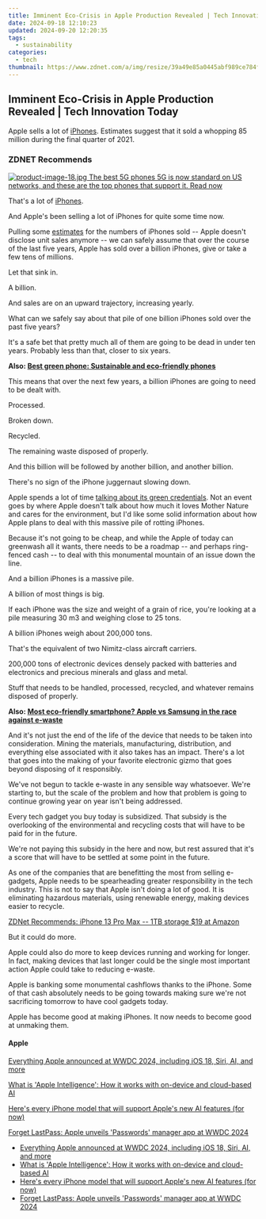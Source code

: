 ```yaml
---
title: Imminent Eco-Crisis in Apple Production Revealed | Tech Innovation Today
date: 2024-09-18 12:10:23
updated: 2024-09-20 12:20:35
tags:
  - sustainability
categories:
  - tech
thumbnail: https://www.zdnet.com/a/img/resize/39a49e85a0445abf989ce784f3860096c1a257eb/2022/02/17/6b1b4567-4bdd-41be-b7e6-1f6c29e72d0e/brokeniphones.jpg?width=278&height=156&fit=crop&auto=webp
---
```


## Imminent Eco-Crisis in Apple Production Revealed | Tech Innovation Today

Apple sells a lot of [iPhones](https://apple.sjv.io/c/159047/435031/7613?&sharedId=zdnet&u=https%3A%2F%2Fwww.apple.com%2Fiphone-13-pro%2F&subId1=zd-%5F%5FCOM%5FCLICK%5FID%5F%5F-dtp). Estimates suggest that it sold a whopping 85 million during the final quarter of 2021\. 

### **ZDNET** Recommends

[![product-image-18.jpg](https://www.zdnet.com/a/img/resize/8e2bab6108f198bc3f9f7272d88e9c789e7d442f/2020/09/01/ac36a8a5-9a47-4af0-a075-09bdf13d0f62/product-image-18.jpg?auto=webp&fit=crop&frame=1&height=238.5&width=459) The best 5G phones 5G is now standard on US networks, and these are the top phones that support it.  Read now](https://www.zdnet.com/article/best-5g-phone/)

That's a lot of [iPhones](https://apple.sjv.io/c/159047/435031/7613?&sharedId=zdnet&u=https%3A%2F%2Fwww.apple.com%2Fiphone-13%2F&subId1=zd-%5F%5FCOM%5FCLICK%5FID%5F%5F-dtp).

And Apple's been selling a lot of iPhones for quite some time now.

Pulling some [estimates](https://www.statista.com/statistics/299153/apple-smartphone-shipments-worldwide/) for the numbers of iPhones sold -- Apple doesn't disclose unit sales anymore -- we can safely assume that over the course of the last five years, Apple has sold over a billion iPhones, give or take a few tens of millions.

Let that sink in.

A billion.

And sales are on an upward trajectory, increasing yearly. 

What can we safely say about that pile of one billion iPhones sold over the past five years?

It's a safe bet that pretty much all of them are going to be dead in under ten years. Probably less than that, closer to six years.

**Also: [Best green phone: Sustainable and eco-friendly phones](https://www.zdnet.com/article/best-green-phone/)**

This means that over the next few years, a billion iPhones are going to need to be dealt with. 

Processed.

Broken down.

Recycled.

The remaining waste disposed of properly.

And this billion will be followed by another billion, and another billion.

There's no sign of the iPhone juggernaut slowing down.

Apple spends a lot of time [talking about its green credentials](https://www.zdnet.com/article/apple-should-stop-using-the-environment-as-a-sales-tactic-and-start-caring-for-the-planet/). Not an event goes by where Apple doesn't talk about how much it loves Mother Nature and cares for the environment, but I'd like some solid information about how Apple plans to deal with this massive pile of rotting iPhones.

Because it's not going to be cheap, and while the Apple of today can greenwash all it wants, there needs to be a roadmap -- and perhaps ring-fenced cash -- to deal with this monumental mountain of an issue down the line.

And a billion iPhones is a massive pile. 

A billion of most things is big. 

If each iPhone was the size and weight of a grain of rice, you're looking at a pile measuring 30 m3 and weighing close to 25 tons.

A billion iPhones weigh about 200,000 tons.

That's the equivalent of two Nimitz-class aircraft carriers.

200,000 tons of electronic devices densely packed with batteries and electronics and precious minerals and glass and metal.

Stuff that needs to be handled, processed, recycled, and whatever remains disposed of properly.

**Also: [Most eco-friendly smartphone? Apple vs Samsung in the race against e-waste](https://www.zdnet.com/article/most-eco-friendly-smartphone-apple-vs-samsung-in-the-race-against-e-waste/)**

And it's not just the end of the life of the device that needs to be taken into consideration. Mining the materials, manufacturing, distribution, and everything else associated with it also takes has an impact. There's a lot that goes into the making of your favorite electronic gizmo that goes beyond disposing of it responsibly.

We've not begun to tackle e-waste in any sensible way whatsoever. We're starting to, but the scale of the problem and how that problem is going to continue growing year on year isn't being addressed.

Every tech gadget you buy today is subsidized. That subsidy is the overlooking of the environmental and recycling costs that will have to be paid for in the future. 

We're not paying this subsidy in the here and now, but rest assured that it's a score that will have to be settled at some point in the future. 

As one of the companies that are benefitting the most from selling e-gadgets, Apple needs to be spearheading greater responsibility in the tech industry. This is not to say that Apple isn't doing a lot of good. It is eliminating hazardous materials, using renewable energy, making devices easier to recycle.

[ZDNet Recommends: iPhone 13 Pro Max -- 1TB storage $19 at Amazon](https://buy.geni.us/Proxy.ashx?TSID=368250&GR%5FURL=https%3A%2F%2Fwww.amazon.com%2Fdp%2FB0B7R8F725%2Fref%3Dasc%5Fdf%5FB0B7R8F7251724670000000%3Fcreative%3D395261%26creativeASIN%3DB0B7R8F725%26linkCode%3Dasn%26tag%3Dzd-buy-button-20%26ascsubtag%3D%5F%5FCOM%5FCLICK%5FID%5F%5F%7C0ed7ddc2-8138-4bc2-9a20-4920ebb42770%7Cdtp&dtb=1)

But it could do more.

Apple could also do more to keep devices running and working for longer. In fact, making devices that last longer could be the single most important action Apple could take to reducing e-waste. 

Apple is banking some monumental cashflows thanks to the iPhone. Some of that cash absolutely needs to be going towards making sure we're not sacrificing tomorrow to have cool gadgets today.

Apple has become good at making iPhones. It now needs to become good at unmaking them.

#### Apple

[Everything Apple announced at WWDC 2024, including iOS 18, Siri, AI, and more](https://www.zdnet.com/article/every-new-feature-apple-unveiled-for-iphone-ipad-mac-and-more-this-fall-including-ai/ "Everything Apple announced at WWDC 2024, including iOS 18, Siri, AI, and more")

[What is 'Apple Intelligence': How it works with on-device and cloud-based AI](https://www.zdnet.com/article/what-is-apple-intelligence-everything-to-know-about-ai-features-coming-to-iphones-macs-and-ipads/ "What is 'Apple Intelligence': How it works with on-device and cloud-based AI")

[Here's every iPhone model that will support Apple's new AI features (for now)](https://www.zdnet.com/article/ios-18-1-update-every-iphone-model-that-will-support-apples-new-ai-features-for-now/ "Here's every iPhone model that will support Apple's new AI features (for now)")

[Forget LastPass: Apple unveils 'Passwords' manager app at WWDC 2024](https://www.zdnet.com/article/forget-lastpass-apple-unveils-passwords-manager-app-at-wwdc-2024/ "Forget LastPass: Apple unveils 'Passwords' manager app at WWDC 2024")

* [Everything Apple announced at WWDC 2024, including iOS 18, Siri, AI, and more](https://www.zdnet.com/article/every-new-feature-apple-unveiled-for-iphone-ipad-mac-and-more-this-fall-including-ai/ "Everything Apple announced at WWDC 2024, including iOS 18, Siri, AI, and more")
* [What is 'Apple Intelligence': How it works with on-device and cloud-based AI](https://www.zdnet.com/article/what-is-apple-intelligence-everything-to-know-about-ai-features-coming-to-iphones-macs-and-ipads/ "What is 'Apple Intelligence': How it works with on-device and cloud-based AI")
* [Here's every iPhone model that will support Apple's new AI features (for now)](https://www.zdnet.com/article/ios-18-1-update-every-iphone-model-that-will-support-apples-new-ai-features-for-now/ "Here's every iPhone model that will support Apple's new AI features (for now)")
* [Forget LastPass: Apple unveils 'Passwords' manager app at WWDC 2024](https://www.zdnet.com/article/forget-lastpass-apple-unveils-passwords-manager-app-at-wwdc-2024/ "Forget LastPass: Apple unveils 'Passwords' manager app at WWDC 2024")

<ins class="adsbygoogle"
     style="display:block"
     data-ad-format="autorelaxed"
     data-ad-client="ca-pub-7571918770474297"
     data-ad-slot="1223367746"></ins>



<ins class="adsbygoogle"
     style="display:block"
     data-ad-client="ca-pub-7571918770474297"
     data-ad-slot="8358498916"
     data-ad-format="auto"
     data-full-width-responsive="true"></ins>

